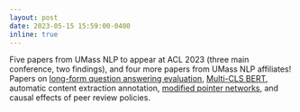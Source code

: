 ```yaml
---
layout: post
date: 2023-05-15 15:59:00-0400
inline: true
---
```


Five papers from UMass NLP to appear at ACL 2023 (three main conference, two findings), and four more papers from UMass NLP affiliates! Papers on [long-form question answering evaluation](https://arxiv.org/abs/2305.18201), [Multi-CLS BERT](https://arxiv.org/abs/2210.05043), automatic content extraction annotation, [modified pointer networks](https://arxiv.org/abs/2305.12289), and causal effects of peer review policies.
